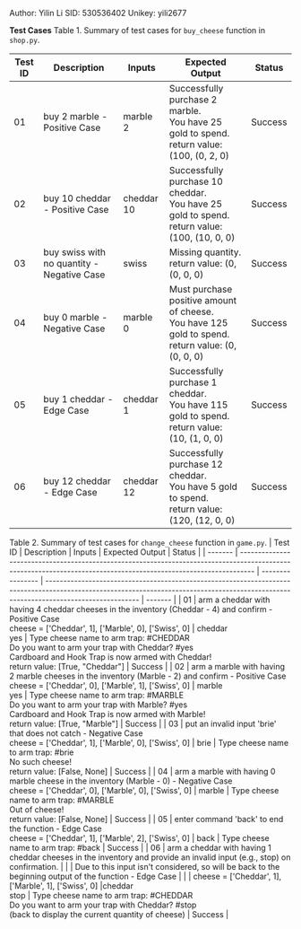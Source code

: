 Author: Yilin Li
SID: 530536402
Unikey: yili2677



**Test Cases**
Table 1. Summary of test cases for `buy_cheese` function in `shop.py`. 	

| Test ID | Description                                | Inputs     | Expected Output                                                                                          | Status  |
| ------- | ------------------------------------------ | ---------- | ---------------------------------------------------------------------------------------------------------| ------- |
| 01      | buy 2 marble - Positive Case               | marble 2   | Successfully purchase 2 marble.<br/>You have 25 gold to spend.<br/>return value: (100, (0, 2, 0)         | Success |
| 02      | buy 10 cheddar - Positive Case             | cheddar 10 | Successfully purchase 10 cheddar. <br/>You have 25 gold to spend.<br/>return value: (100, (10, 0, 0)     | Success |
| 03      | buy swiss with no quantity - Negative Case | swiss      | Missing quantity.<br/>return value: (0, (0, 0, 0)                                                        | Success |
| 04      | buy 0 marble - Negative Case               | marble 0   | Must purchase positive amount of cheese.<br/>You have 125 gold to spend.<br/>return value: (0, (0, 0, 0) | Success |
| 05      | buy 1 cheddar - Edge Case                  | cheddar 1  | Successfully purchase 1 cheddar.<br/>You have 115 gold to spend.<br/>return value: (10, (1, 0, 0)        | Success |
| 06      | buy 12 cheddar - Edge Case                 | cheddar 12 | Successfully purchase 12 cheddar.<br/>You have 5 gold to spend.<br/>return value: (120, (12, 0, 0)       | Success |

Table 2. Summary of test cases for `change_cheese` function in `game.py`.
| Test ID | Description                                                                                                                                                      | Inputs           | Expected Output                                                                                                                                                                        | Status  |
| ------- | ---------------------------------------------------------------------------------------------------------------------------------------------------------------- | ---------------- | -------------------------------------------------------------------------------------------------------------------------------------------------------------------------------------- | ------- |
| 01      | arm a cheddar with having 4 cheddar cheeses in the inventory (Cheddar - 4) and confirm - Positive Case<br />cheese = ['Cheddar', 1], ['Marble', 0], ['Swiss', 0] | cheddar<br/>yes  | Type cheese name to arm trap: #CHEDDAR<br/>Do you want to arm your trap with Cheddar? #yes<br/>Cardboard and Hook Trap is now armed with Cheddar!<br />return value: [True, "Cheddar"] | Success |
| 02      | arm a marble with having 2 marble cheeses in the inventory (Marble - 2) and confirm - Positive Case<br />cheese = ['Cheddar', 0], ['Marble', 1], ['Swiss', 0]    | marble<br/>yes   | Type cheese name to arm trap: #MARBLE<br/>Do you want to arm your trap with Marble? #yes<br/>Cardboard and Hook Trap is now armed with Marble!<br />return value: [True, "Marble"]     | Success |
| 03      | put an invalid input 'brie' that does not catch - Negative Case<br />cheese = ['Cheddar', 1], ['Marble', 0], ['Swiss', 0]                                        | brie             | Type cheese name to arm trap: #brie<br/>No such cheese!<br />return value: [False, None]                                                                                               | Success |
| 04      | arm a marble with having 0 marble cheese in the inventory (Marble - 0) - Negative Case<br />cheese = ['Cheddar', 0], ['Marble', 0], ['Swiss', 0]                 | marble           | Type cheese name to arm trap: #MARBLE<br/>Out of cheese!<br />return value: [False, None]                                                                                              | Success |
| 05      | enter command 'back' to end the function - Edge Case<br />cheese = ['Cheddar', 1], ['Marble', 2], ['Swiss', 0]                                                   | back             | Type cheese name to arm trap: #back                                                                                                                                                    | Success |
| 06      | arm a cheddar with having 1 cheddar cheeses in the inventory and provide an invalid input (e.g., stop) on confirmation.                                          |                  |
          | Due to this input isn't considered, so will be back to the beginning output of the function - Edge Case                                                          |                  |
          |  cheese = ['Cheddar', 1], ['Marble', 1], ['Swiss', 0]                                                                                                            |cheddar<br/>stop  | Type cheese name to arm trap: #CHEDDAR<br/>Do you want to arm your trap with Cheddar? #stop<br/>(back to display the current quantity of cheese)                                       | Success |
